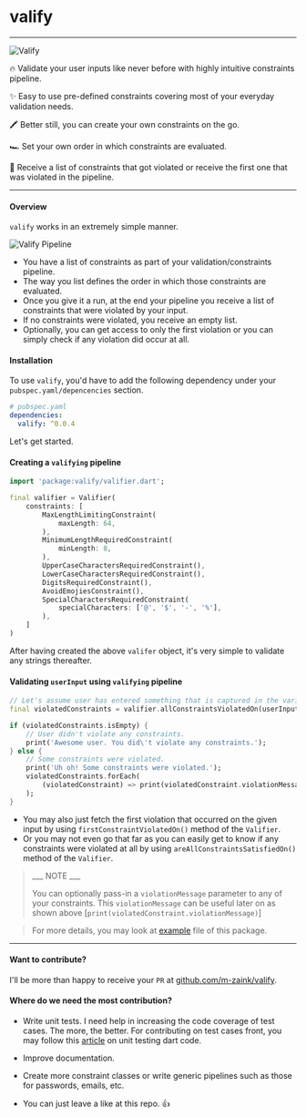 # valify
---
![Valify](https://gitlab.com/uploads/-/system/personal_snippet/2037052/ff80ba4c494c8887c0f4d18fc60b4c6d/Valify-Logo.png)

🔥 Validate your user inputs like never before with highly intuitive constraints pipeline.

✨ Easy to use pre-defined constraints covering most of your everyday validation needs.

🖍 Better still, you can create your own constraints on the go.

🏎 Set your own order in which constraints are evaluated.

🚜 Receive a list of constraints that got violated or receive the first one that was violated in the pipeline.

---

#### Overview
`valify` works in an extremely simple manner.

![Valify Pipeline](https://gitlab.com/uploads/-/system/personal_snippet/2037052/e78c3239fa4438a9915b70d8713416bd/Validy_Pipeline__1_.png)


* You have a list of constraints as part of your validation/constraints pipeline.
* The way you list defines the order in which those constraints are evaluated.
* Once you give it a run, at the end your pipeline you receive a list of constraints that were violated by your input.
* If no constraints were violated, you receive an empty list.
* Optionally, you can get access to only the first violation or you can simply check if any violation did occur at all.


#### Installation
To use `valify`, you'd have to add the following dependency under your `pubspec.yaml/depencencies` section.

```yaml
# pubspec.yaml
dependencies:
  valify: ^0.0.4
```

Let's get started.

#### Creating a `valifying` pipeline
```dart
import 'package:valify/valifier.dart';

final valifier = Valifier(
    constraints: [
        MaxLengthLimitingConstraint(
            maxLength: 64,
        ),
        MinimumLengthRequiredConstraint(
            minLength: 8,
        ),
        UpperCaseCharactersRequiredConstraint(),
        LowerCaseCharactersRequiredConstraint(),
        DigitsRequiredConstraint(),
        AvoidEmojiesConstraint(),
        SpecialCharactersRequiredConstraint(
            specialCharacters: ['@', '$', '-', '%'],
        ),
    ]
)
```


After having created the above `valifer` object, it's very simple to validate any strings thereafter.

#### Validating `userInput` using `valifying` pipeline
```dart
// Let's assume user has entered something that is captured in the variable [userInput]
final violatedConstraints = valifier.allConstraintsViolatedOn(userInput);

if (violatedConstraints.isEmpty) {
    // User didn't violate any constraints.
    print('Awesome user. You did\'t violate any constraints.');
} else {
    // Some constraints were violated.
    print('Uh oh! Some constraints were violated.');
    violatedConstraints.forEach(
        (violatedConstraint) => print(violatedConstraint.violationMessage),
    );
}
```
* You may also just fetch the first violation that occurred on the given input by using `firstConstraintViolatedOn()` method of the `Valifier`.
* Or you may not even go that far as you can easily get to know if any constraints were violated at all by using `areAllConstraintsSatisfiedOn()` method of the `Valifier`.


> ___ NOTE ___
>
> You can optionally pass-in a `violationMessage` parameter to any of your constraints. 
> This `violationMessage` can be useful later on as shown above [`print(violatedConstraint.violationMessage)`]

> For more details, you may look at [example](https://pub.dev/packages/valify/example) file of this package.
----
#### Want to contribute?
I'll be more than happy to receive your `PR` at [github.com/m-zaink/valify](https://github.com/m-zaink/valify.git).

#### Where do we need the most contribution?
* Write unit tests. I need help in increasing the code coverage of test cases. The more, the better.
For contributing on test cases front, you may follow this [article](https://medium.com/flutter-community/unit-testing-business-components-in-flutter-apps-27c5d35e4102) on unit testing dart code.

* Improve documentation.

* Create more constraint classes or write generic pipelines such as those for passwords, emails, etc.

* You can just leave a like at this repo. 👍
